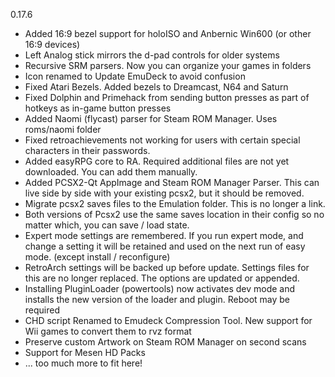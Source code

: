 0.17.6
- Added 16:9 bezel support for holoISO and Anbernic Win600 (or other 16:9 devices)
- Left Analog stick mirrors the d-pad controls for older systems
- Recursive SRM parsers. Now you can organize your games in folders
- Icon renamed to Update EmuDeck to avoid confusion
- Fixed Atari Bezels. Added bezels to Dreamcast, N64 and Saturn
- Fixed Dolphin and Primehack from sending button presses as part of hotkeys as in-game button presses
- Added Naomi (flycast) parser for Steam ROM Manager. Uses roms/naomi folder
- Fixed retroachievements not working for users with certain special characters in their passwords.
- Added easyRPG core to RA. Required additional files are not yet downloaded. You can add them manually.
- Added PCSX2-Qt AppImage and Steam ROM Manager Parser. This can live side by side with your existing pcsx2, but it should be removed.
- Migrate pcsx2 saves files to the Emulation folder. This is no longer a link.
- Both versions of Pcsx2 use the same saves location in their config so no matter which, you can save / load state.
- Expert mode settings are remembered.
    If you run expert mode, and change a setting it will be retained and used on the next run of easy mode. (except install / reconfigure)
- RetroArch settings will be backed up before update. Settings files for this are no longer replaced. The options are updated or appended.
- Installing PluginLoader (powertools) now activates dev mode and installs the new version of the loader and plugin. Reboot may be required
- CHD script Renamed to Emudeck Compression Tool. New support for Wii games to convert them to rvz format
- Preserve custom Artwork on Steam ROM Manager on second scans
- Support for Mesen HD Packs
- ... too much more to fit here!
